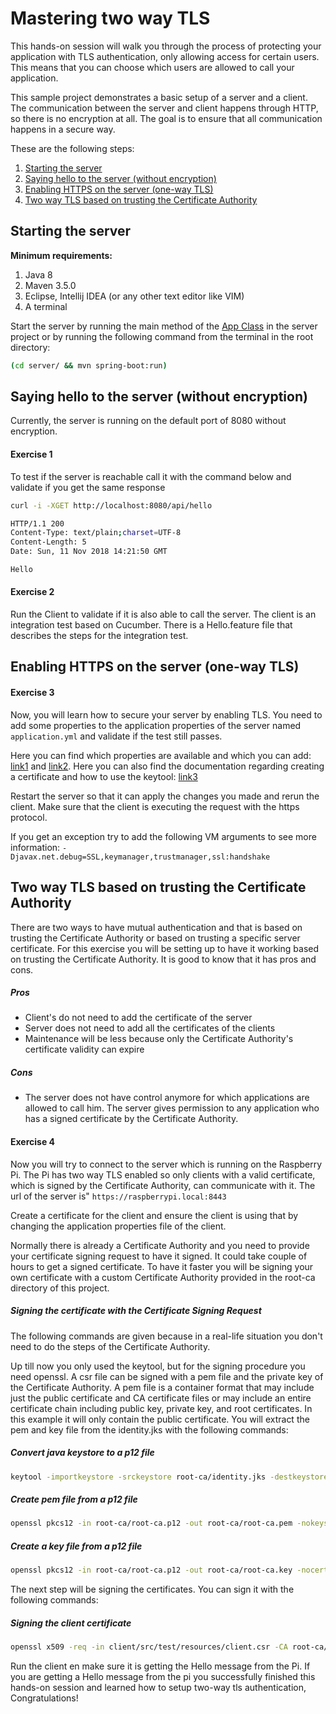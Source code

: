 # Mastering two way TLS

This hands-on session will walk you through the process of protecting your application with TLS authentication, only allowing access for certain users. This means that you can choose which users are allowed to call your application.

This sample project demonstrates a basic setup of a server and a client. The communication between the server and client happens through HTTP, so there is no encryption at all. The goal is to ensure that all communication happens in a secure way.

These are the following steps:
1. [Starting the server](#starting-the-server)
2. [Saying hello to the server (without encryption)](#saying-hello-to-the-server-without-encryption)
3. [Enabling HTTPS on the server (one-way TLS)](#enabling-https-on-the-server-one-way-tls)
4. [Two way TLS based on trusting the Certificate Authority](#two-way-tls-based-on-trusting-the-certificate-authority)

## Starting the server
**Minimum requirements:**
1. Java 8
2. Maven 3.5.0
3. Eclipse, Intellij IDEA (or any other text editor like VIM)
4. A terminal

Start the server by running the main method of the [App Class](server/src/main/java/nl/altindag/server/App.java) in the server project or by running the following command from the terminal in the root directory:
```bash
(cd server/ && mvn spring-boot:run)
```

## Saying hello to the server (without encryption)

Currently, the server is running on the default port of 8080 without encryption.

#### Exercise 1
To test if the server is reachable call it with the command below and validate if you get the same response 
```bash
curl -i -XGET http://localhost:8080/api/hello

HTTP/1.1 200
Content-Type: text/plain;charset=UTF-8
Content-Length: 5
Date: Sun, 11 Nov 2018 14:21:50 GMT

Hello
```

#### Exercise 2
Run the Client to validate if it is also able to call the server. The client is an integration test based on Cucumber. There is a Hello.feature file that describes the steps for the integration test.

## Enabling HTTPS on the server (one-way TLS)

#### Exercise 3
Now, you will learn how to secure your server by enabling TLS. You need to add some properties to the application properties of the server named `application.yml` and validate if the test still passes.

Here you can find which properties are available and which you can add: [link1](https://docs.spring.io/spring-boot/docs/current/reference/html/howto-properties-and-configuration.html) and [link2](https://docs.spring.io/spring-cloud-dataflow/docs/1.1.0.M1/reference/html/getting-started-security.html). Here you can also find the documentation regarding creating a certificate and how to use the keytool: [link3](https://docs.oracle.com/javase/8/docs/technotes/tools/unix/keytool.html)

Restart the server so that it can apply the changes you made and rerun the client. Make sure that the client is executing the request with the https protocol.

If you get an exception try to add the following VM arguments to see more information: `-Djavax.net.debug=SSL,keymanager,trustmanager,ssl:handshake`

## Two way TLS based on trusting the Certificate Authority

There are two ways to have mutual authentication and that is based on trusting the Certificate Authority or based on trusting a specific server certificate. For this exercise you will be setting up to have it working based on trusting the Certificate Authority. It is good to know that it has pros and cons. 

##### Pros
- Client's do not need to add the certificate of the server
- Server does not need to add all the certificates of the clients
- Maintenance will be less because only the Certificate Authority's certificate validity can expire
##### Cons
- The server does not have control anymore for which applications are allowed to call him. The server gives permission to any application who has a signed certificate by the Certificate Authority.

#### Exercise 4
Now you will try to connect to the server which is running on the Raspberry Pi. The Pi has two way TLS enabled so only clients with a valid certificate, which is signed by the Certificate Authority, can communicate with it. The url of the server is" `https://raspberrypi.local:8443` 

Create a certificate for the client and ensure the client is using that by changing the application properties file of the client.

Normally there is already a Certificate Authority and you need to provide your certificate signing request to have it signed. It could take couple of hours to get a signed certificate. To have it faster you will be signing your own certificate with a custom Certificate Authority provided in the root-ca directory of this project.


##### Signing the certificate with the Certificate Signing Request
The following commands are given because in a real-life situation you don't need to do the steps of the Certificate Authority.

Up till now you only used the keytool, but for the signing procedure you need openssl. A csr file can be signed with a pem file and the private key of the Certificate Authority. A pem file is a container format that may include just the public certificate and CA certificate files or may include an entire certificate chain including public key, private key, and root certificates. In this example it will only contain the public certificate. You will extract the pem and key file from the identity.jks with the following commands:

##### Convert java keystore to a p12 file 
```bash
keytool -importkeystore -srckeystore root-ca/identity.jks -destkeystore root-ca/root-ca.p12 -srcstoretype jks -deststoretype pkcs12 -srcstorepass secret -deststorepass secret
```

##### Create pem file from a p12 file
```bash
openssl pkcs12 -in root-ca/root-ca.p12 -out root-ca/root-ca.pem -nokeys -passin pass:secret -passout pass:secret
```

##### Create a key file from a p12 file
```bash
openssl pkcs12 -in root-ca/root-ca.p12 -out root-ca/root-ca.key -nocerts -passin pass:secret -passout pass:secret
```

The next step will be signing the certificates. You can sign it with the following commands:
##### Signing the client certificate 
```bash
openssl x509 -req -in client/src/test/resources/client.csr -CA root-ca/root-ca.pem -CAkey root-ca/root-ca.key -CAcreateserial -out client/src/test/resources/client-signed.cer -days 1825 -passin pass:secret
```

Run the client en make sure it is getting the Hello message from the Pi. If you are getting a Hello message from the pi you successfully finished this hands-on session and learned how to setup two-way tls authentication, Congratulations!